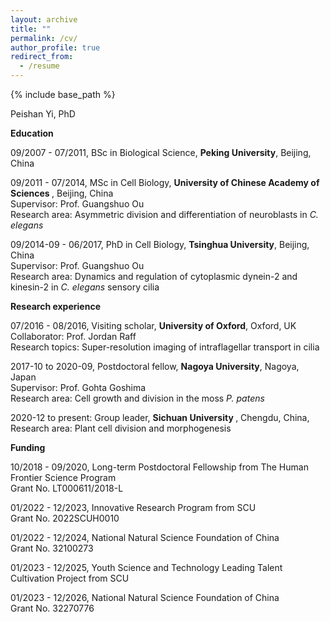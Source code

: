 ```yaml
---
layout: archive
title: ""
permalink: /cv/
author_profile: true
redirect_from:
  - /resume
---
```


{% include base_path %}

Peishan Yi, PhD

<b>Education</b>

09/2007 - 07/2011, BSc in Biological Science, <b>Peking University</b>, Beijing, China

09/2011 - 07/2014, MSc in Cell Biology, <b>University of Chinese Academy of Sciences </b>, Beijing, China <br>
  Supervisor: Prof. Guangshuo Ou <br>
  Research area: Asymmetric division and differentiation of neuroblasts in <I>C. elegans</i>

09/2014-09 - 06/2017, PhD in Cell Biology, <b>Tsinghua University</b>, Beijing, China <br>
  Supervisor: Prof. Guangshuo Ou <br>
  Research area: Dynamics and regulation of cytoplasmic dynein-2 and kinesin-2 in <I>C. elegans</i> sensory cilia

<b>Research experience</b>

07/2016 - 08/2016, Visiting scholar, <b>University of Oxford</b>, Oxford, UK <br>
  Collaborator: Prof. Jordan Raff <br>
  Research topics: Super-resolution imaging of intraflagellar transport in cilia

2017-10 to 2020-09, Postdoctoral fellow, <b>Nagoya University</b>, Nagoya, Japan <br>
  Supervisor: Prof. Gohta Goshima <br>
  Research area: Cell growth and division in the moss <i>P. patens</i>

2020-12 to present: Group leader, <b>Sichuan University </b>, Chengdu, China, <br>
  Research area: Plant cell division and morphogenesis 

<b>Funding</b>

10/2018 - 09/2020, Long-term Postdoctoral Fellowship from The Human Frontier Science Program <br>
  Grant No. LT000611/2018-L

01/2022 - 12/2023, Innovative Research Program from SCU <br>
  Grant No. 2022SCUH0010

01/2022 - 12/2024, National Natural Science Foundation of China<br>
  Grant No. 32100273

01/2023 - 12/2025, Youth Science and Technology Leading Talent Cultivation Project from SCU<br>

01/2023 - 12/2026, National Natural Science Foundation of China<br>
  Grant No. 32270776


  

